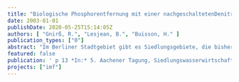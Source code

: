 ```yaml
---
title: "Biologische Phosphorentfernung mit einer nachgeschaltetenDenitrifikation im Membranbelebungsverfahren"
date: 2003-01-01
publishDate: 2020-05-25T15:14:05Z
authors: [ "Gnirß, R.", "Lesjean, B.", "Buisson, H." ]
publication_types: ["0"]
abstract: "Im Berliner Stadtgebiet gibt es Siedlungsgebiete, die bisher nicht an ein Klärwerkangeschlossen sind, da eine zentrale Erschließung nicht wirtschaftlich ist. Für dieseGebiete könnte eine dezentrale Lösung mit dem Membranbelebungsverfahreneingesetzt werden. Dann würden die gleichen Überwachungsanforderungen wie inder Abwasserreinigung in Berlin bereits gültig, sicher erfüllt bzw. überschritten. FürPhosphor könnten sogar zukünftig zu erwartende strengere Überwachungswertebereits erreicht werden (50 µg/L). Das Membranbelebungsverfahren wird bereitsseit den 90er Jahren eingesetzt und hat den Stand der Technik erreicht. Für diePhosphorelimination wird in Membranbelebungen eine Simultanfällung durchgeführt,wodurch zuverlässig Ablaufwerte <1mg/L erreicht werden können. Die Fällung führtjedoch zu einer um ca. 25% erhöhten Schlammproduktion (für ß~1,5), einem hohenChemikalienbedarf und einer Aufsalzung des Vorfluters. Das Ziel des Forschungsprojektes ist es die vermehrte biologischePhosphorentfernung (Bio-P) im Membranbelebungsverfahren bei  einemSchlammalter von 8 bis 26 Tagen zu untersuchen. Die Zielkonzentration fürGesamtphosphor wurde mit 50µgP/L festgelegt. Auch der Prozess der Stickstoffentfernung sollte optimiert werden. Dabei wird die vorgeschalteteDenitrifikation mit der nachgeschalteten Denitrifikation ohne Kohlenstoffdosierung Post-Denitrifikation) verglichen."
featured: false
publication: ' p 13 *In:* 5. Aachener Tagung, Siedlungswasserwirtschaft und Verfahrentechnik. Aachen, Germany. 30.09.-01.10.2003'
projects: ["imf"]
---
```


